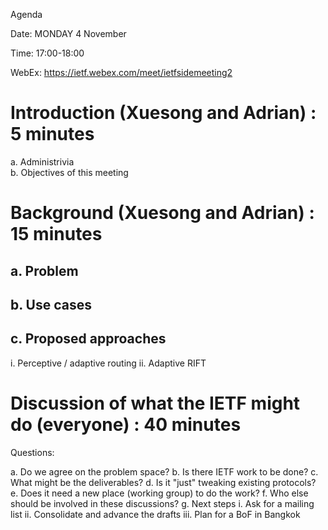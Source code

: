 Agenda

Date: MONDAY 4 November

Time: 17:00-18:00

WebEx: https://ietf.webex.com/meet/ietfsidemeeting2

# Introduction (Xuesong and Adrian) : 5 minutes  
  a. Administrivia  
  b. Objectives of this meeting 

# Background  (Xuesong and Adrian) : 15 minutes  
  ## a. Problem  
  ## b. Use cases  
  ## c. Proposed approaches
i. Perceptive / adaptive routing
ii. Adaptive RIFT
      
# Discussion of what the IETF might do (everyone) : 40 minutes
  Questions:
  
 a. Do we agree on the problem space?
 b. Is there IETF work to be done?
 c. What might be the deliverables?
 d. Is it "just" tweaking existing protocols?
 e. Does it need a new place (working group) to do the work?
 f. Who else should be involved in these discussions?
 g. Next steps
      i. Ask for a mailing list
      ii. Consolidate and advance the drafts
      iii. Plan for a BoF in Bangkok

